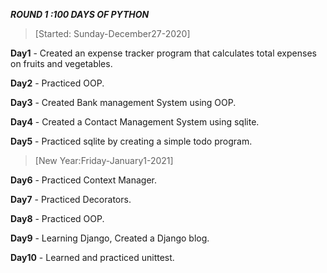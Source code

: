 ***ROUND 1 :100 DAYS OF PYTHON***

> [Started: Sunday-December27-2020]

**Day1** - Created an expense tracker program that calculates total expenses on fruits and vegetables.

**Day2** - Practiced OOP.

**Day3** - Created Bank management System using OOP.

**Day4** - Created a Contact Management System using sqlite.

**Day5** - Practiced sqlite by creating a simple todo program.

> [New Year:Friday-January1-2021]

**Day6** - Practiced Context Manager.

**Day7** - Practiced Decorators.

**Day8** - Practiced OOP.

**Day9** - Learning Django, Created a Django blog.

**Day10** - Learned and practiced unittest.